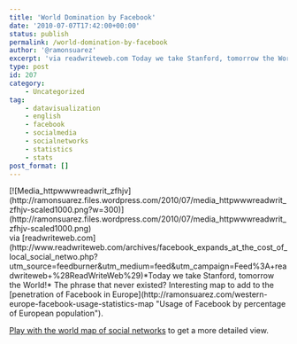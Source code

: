 ```yaml
---
title: 'World Domination by Facebook'
date: '2010-07-07T17:42:00+00:00'
status: publish
permalink: /world-domination-by-facebook
author: '@ramonsuarez'
excerpt: 'via readwriteweb.com Today we take Stanford, tomorrow the World! The phrase that never existed? Interesting map to add to the penetration of Facebook in Europe. Play with the world map of social networks to get a more detailed view.'
type: post
id: 207
category:
    - Uncategorized
tag:
    - datavisualization
    - english
    - facebook
    - socialmedia
    - socialnetworks
    - statistics
    - stats
post_format: []
---
```

<div class="p_embed p_image_embed">[![Media_httpwwwreadwrit_zfhjv](http://ramonsuarez.files.wordpress.com/2010/07/media_httpwwwreadwrit_zfhjv-scaled1000.png?w=300)](http://ramonsuarez.files.wordpress.com/2010/07/media_httpwwwreadwrit_zfhjv-scaled1000.png)</div>via [readwriteweb.com](http://www.readwriteweb.com/archives/facebook_expands_at_the_cost_of_local_social_netwo.php?utm_source=feedburner&utm_medium=feed&utm_campaign=Feed%3A+readwriteweb+%28ReadWriteWeb%29)</div>*Today we take Stanford, tomorrow the World!* The phrase that never existed? Interesting map to add to the [penetration of Facebook in Europe](http://ramonsuarez.com/western-europe-facebook-usage-statistics-map "Usage of Facebook by percentage of European population").

[Play with the world map of social networks](http://manyeyes.alphaworks.ibm.com/manyeyes/visualizations/world-map-of-social-networks-jun-2 "Play with the world map of social networks") to get a more detailed view.